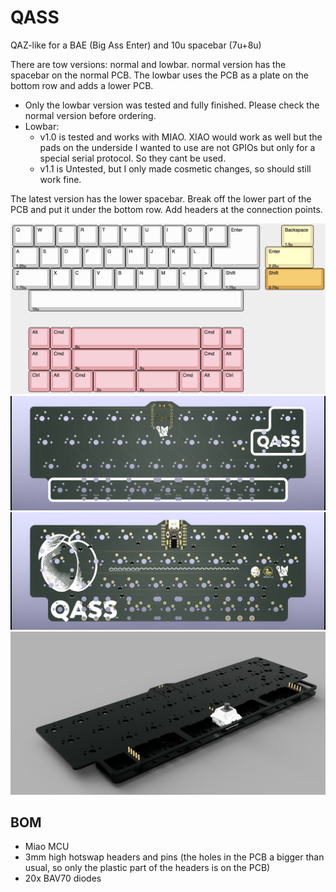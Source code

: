 # QASS
QAZ-like for a BAE (Big Ass Enter) and 10u spacebar (7u+8u)

There are tow versions: normal and lowbar. normal version has the spacebar on the normal PCB. The lowbar uses the PCB as a plate on the bottom row and adds a lower PCB.

- Only the lowbar version was tested and fully finished. Please check the normal version before ordering.
- Lowbar:
  - v1.0 is tested and works with MIAO. XIAO would work as well but the pads on the underside I wanted to use are not GPIOs but only for a special serial protocol. So they cant be used.
  - v1.1 is Untested, but I only made cosmetic changes, so should still work fine.

The latest version has the lower spacebar. Break off the lower part of the PCB and put it under the bottom row. Add headers at the connection points.

![QASS KLE](https://github.com/Technofrikus/QASS/blob/master/QASS%20KLE.png?raw=true)
![Front of PCB](https://github.com/Technofrikus/QASS/blob/master/QASS_PCB/QASS_PCB_F.jpeg)
![Back of PCB](https://github.com/Technofrikus/QASS/blob/master/QASS_PCB/QASS_PCB_B.jpeg)
![Lowbar PCB render](https://github.com/Technofrikus/QASS/blob/master/QASS_PCB_lowbar_2024-Apr-26_04-36-14PM-000_CustomizedView9718968630.png)

## BOM
- Miao MCU
- 3mm high hotswap headers and pins (the holes in the PCB a bigger than usual, so only the plastic part of the headers is on the PCB)
- 20x BAV70 diodes
